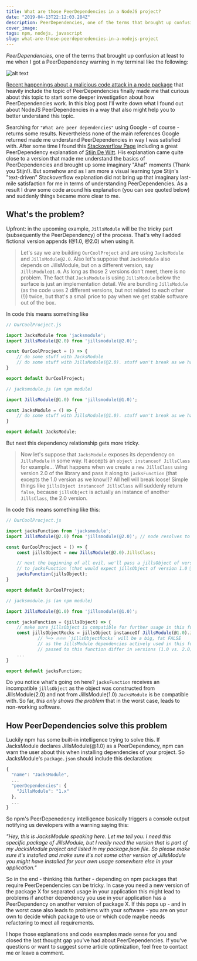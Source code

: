 ```yaml
---
title: What are those PeerDependencies in a NodeJS project?
date: "2019-04-13T22:12:03.284Z"
description: PeerDependencies, one of the terms that brought up confusion to my mind when I first got the PeerDependency warning in my terminal. In this blog post I'll write down what I found out about NodeJS PeerDependencies in a way that also might help others to better understand this topic.
cover_image: 
tags: npm, nodejs, javascript
slug: what-are-those-peerdepenedencies-in-a-nodejs-project
---
```


*PeerDependencies*, one of the terms that brought up confusion at least to me when I got a PeerDependency warning in my terminal like the following:

![alt text](https://thepracticaldev.s3.amazonaws.com/i/3saoi2jo707mx6uzzqrg.jpg "NPM peer dependency warning")

[Recent happenings about a malicious code attack in a node package](https://github.com/dominictarr/event-stream/issues/116) that heavily include the topic of PeerDependencies finally made me that curious about this topic to start some deeper investigation about how PeerDependencies work. In this blog post I'll write down what I found out about NodeJS PeerDependencies in a way that also might help you to better understand this topic.

Searching for `"What are peer dependencies"` using Google - of course - returns some results. Nevertheless none of the main references Google returned made me understand PeerDependencies in way I was satisfied with. After some time I found this [Stackoverflow Page](https://stackoverflow.com/questions/26737819/why-use-peer-dependencies-in-npm-for-plugins/34645112#34645112) including a great PeerDependency explanation of [Stijn De Witt](https://stackoverflow.com/users/286685/stijn-de-witt). His explanation came quite close to a version that made me understand the basics of PeerDependencies and brought up some imaginary "Aha!" moments  (Thank you Stijn!). But somehow and as I am more a visual learning type Stijn's "text-driven" Stackoverflow explanation did not bring up that imaginary last-mile satisfaction for me in terms of understanding PeerDependencies. As a result I draw some code around his explanation (you can see quoted below) and suddenly things became more clear to me.

## What's the problem?

Upfront: in the upcoming example, `JillsModule` will be the tricky part (subsequently the PeerDependency) of the process. That's why I added fictional version appends (@1.0, @2.0) when using it.

> Let's say we are building `OurCoolProject` and are using `JacksModule` and `JillsModule@2.0`. Also let's suppose that `JacksModule` also depends on JillsModule, but on a different version, say `JillsModule@1.0`. As long as those 2 versions don't meet, there is no problem. The fact that `JacksModule` is using `JillsModule` below the surface is just an implementation detail. We are bundling `JillsModule` (as the code uses 2 different versions, but not related to each other (!)) twice, but that's a small price to pay when we get stable software out of the box.

In code this means something like

```javascript
// OurCoolProcject.js

import JacksModule from 'jacksmodule';
import JillsModule(@2.0) from 'jillsmodule(@2.0)';

const OurCoolProcject = () => {
    // do some stuff with JacksModule
    // do some stuff with JillsModule(@2.0). stuff won't break as we have the compatible @2.0 version of JillsModule available in this scope.
}

export default OurCoolProject;
```

```javascript
// jacksmodule.js (an npm module)

import JillsModule(@1.0) from 'jillsmodule(@1.0)';

const JacksModule = () => {
    // do some stuff with JillsModule(@1.0). stuff won't break as we have the compatible @1.0 version of JillsModule available in this scope.
}

export default JacksModule;
```

But next this dependency relationship gets more tricky.

> Now let's suppose that `JacksModule` exposes its dependency on `JillsModule` in some way. It accepts an `object instanceof JillsClass` for example... What happens when we create a `new JillsClass` using version 2.0 of the library and pass it along to `jacksFunction` (that excepts the 1.0 version as we know!)? All hell will break loose! Simple things like `jillsObject instanceof JillsClass` will suddenly return `false`, because `jillsObject` is actually an instance of another `JillsClass`, the 2.0 version.

In code this means something like this:

```javascript
// OurCoolProcject.js

import jacksFunction from 'jacksmodule';
import JillsModule(@2.0) from 'jillsmodule(@2.0)'; // node resolves to OUR dependency of JillsModule which is 2.0!

const OurCoolProcject = () => {    
    const jillsObject = new JillsModule(@2.0).JillsClass;

    // next the beginning of all evil, we'll pass a jillsObject of version 2.0
    // to jacksFunction (that would expect jillsObject of version 1.0 🤦‍♀️)
    jacksFunction(jillsObject); 
}

export default OurCoolProject;
```

```javascript
// jacksmodule.js (an npm module)

import JillsModule(@1.0) from 'jillsmodule(@1.0)';

const jacksFunction = (jillsObject) => {
    // make sure jillsObject is compatible for further usage in this function
    const jillsObjectRocks = jillsObject instanceOf JillsModule(@1.0).JillsClass;
            // └─> 🔥🔥🔥 `jillsObjectRocks` will be a big, fat FALSE
            // as the JillsModule dependencies actively used in this function and
            // passed to this function differ in versions (1.0 vs. 2.0) 🤦‍♀️
    ...
}

export default jacksFunction;
```

Do you notice what's going on here? `jacksFunction` receives an incompatible `jillsObject` as the object was constructed from JillsModule(2.0) and not from JillsModule(1.0) `JacksModule` is be compatible with. So far, *this only shows the problem* that in the worst case, leads to non-working software.

## How PeerDependencies solve this problem

Luckily npm has some built-in intelligence trying to solve this. If JacksModule declares JillsModule(@1.0) as a PeerDependency, npm can warn the user about this when installing dependencies of your project. So JacksModule's `package.json` should include this declaration:

```javascript
{
  "name": "JacksModule",
  ...
  "peerDependencies": {
    "JillsModule": "1.x"
  },
  ...
}
```

So npm's PeerDepenedency intelligence basically triggers a console output notifying us developers with a warning saying this:

*"Hey, this is JacksModule speaking here. Let me tell you: I need this specific package of JillsModule, but I really need the version that is part of my JacksModule project and listed in my package.json file. So please make sure it's installed and make sure it's not some other version of JillsModule you might have installed for your own usage somewhere else in your application."*

So in the end - thinking this further - depending on npm packages that require PeerDependencies can be tricky. In case you need a new version of the package X for separated usage in your application this might lead to problems if another dependency you use in your application has a PeerDependency on another version of package X. If this pops up - and in the worst case also leads to problems with your software - you are on your own to decide which package to use or which code maybe needs refactoring to meet all requirements.

I hope those explanations and code examples made sense for you and closed the last thought gap you've had about PeerDependencies. If you've questions or want to suggest some article optimization, feel free to contact me or leave a comment.

